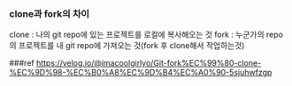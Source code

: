 ### clone과 fork의 차이
clone : 나의 git repo에 있는 프로젝트를 로컬에 복사해오는 것
fork : 누군가의 repo의 프로젝트를 내 git repo에 가져오는 것(fork 후 clone해서 작업하는것)

###ref
https://velog.io/@imacoolgirlyo/Git-fork%EC%99%80-clone-%EC%9D%98-%EC%B0%A8%EC%9D%B4%EC%A0%90-5sjuhwfzgp
